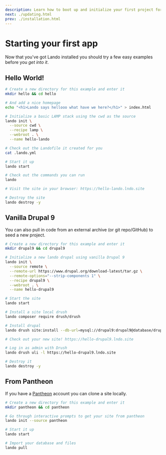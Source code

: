 ```yaml
---
description: Learn how to boot up and initialize your first project for usage with Lando with a Hello World!, Drupal 9 and Pantheon example.
next: ./updating.html
prev: ./installation.html
---
```


# Starting your first app

Now that you've got Lando installed you should try a few easy examples before you _get into it_.

## Hello World!

```bash
# Create a new directory for this example and enter it
mkdir hello && cd hello

# And add a nice homepage
echo "<h1>Lando says hellooo what have we here?</h1>" > index.html

# Initialize a basic LAMP stack using the cwd as the source
lando init \
  --source cwd \
  --recipe lamp \
  --webroot . \
  --name hello-lando

# Check out the Landofile it created for you
cat .lando.yml

# Start it up
lando start

# Check out the commands you can run
lando

# Visit the site in your browser: https://hello-lando.lndo.site

# Destroy the site
lando destroy -y
```

## Vanilla Drupal 9

You can also pull in code from an external archive (or git repo/GitHub) to seed a new project.

```bash
# Create a new directory for this example and enter it
mkdir drupal9 && cd drupal9

# Initialize a new lando drupal using vanilla Drupal 9
lando init \
  --source remote \
  --remote-url https://www.drupal.org/download-latest/tar.gz \
  --remote-options="--strip-components 1" \
  --recipe drupal9 \
  --webroot . \
  --name hello-drupal9

# Start the site
lando start

# Install a site local drush
lando composer require drush/drush

# Install drupal
lando drush site:install --db-url=mysql://drupal9:drupal9@database/drupal9 -y

# Check out your new site! https://hello-drupal9.lndo.site

# Log in as admin with Drush
lando drush uli -l https://hello-drupal9.lndo.site

# Destroy it
lando destroy -y
```

## From Pantheon

If you have a [Pantheon](https://pantheon.io) account you can clone a site locally.

```bash
# Create a new directory for this example and enter it
mkdir pantheon && cd pantheon

# Go through interactive prompts to get your site from pantheon
lando init --source pantheon

# Start it up
lando start

# Import your database and files
lando pull
```
